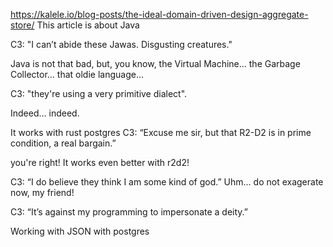 https://kalele.io/blog-posts/the-ideal-domain-driven-design-aggregate-store/
This article is about Java 

C3: "I can’t abide these Jawas. Disgusting creatures."

Java is not that bad, but, you know, the Virtual Machine... the Garbage Collector... that oldie language... 

C3: "they're using a very primitive dialect".

Indeed... indeed.


It works with rust postgres
C3: “Excuse me sir, but that R2-D2 is in prime condition, a real bargain.”

you're right! It works even better with r2d2!

C3: “I do believe they think I am some kind of god.”
Uhm... do not exagerate now, my friend!

C3: “It’s against my programming to impersonate a deity.”



Working with JSON with postgres 
